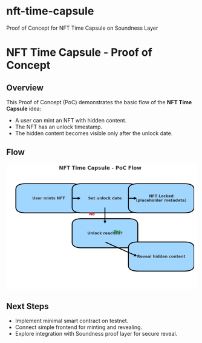 # nft-time-capsule
Proof of Concept for NFT Time Capsule on Soundness Layer
# NFT Time Capsule - Proof of Concept

## Overview
This Proof of Concept (PoC) demonstrates the basic flow of the **NFT Time Capsule** idea:
- A user can mint an NFT with hidden content.
- The NFT has an unlock timestamp.
- The hidden content becomes visible only after the unlock date.

## Flow
![NFT Time Capsule Flow](https://raw.githubusercontent.com/0xZepeto/nft-time-capsule/refs/heads/main/IMG_20250830_192131.jpg)

## Next Steps
- Implement minimal smart contract on testnet.
- Connect simple frontend for minting and revealing.
- Explore integration with Soundness proof layer for secure reveal.
